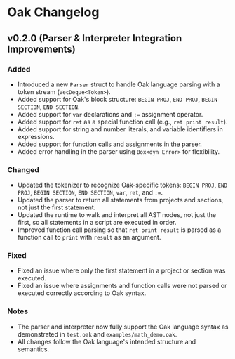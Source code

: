 # Oak Changelog

## v0.2.0 (Parser & Interpreter Integration Improvements)

### Added
- Introduced a new `Parser` struct to handle Oak language parsing with a token stream (`VecDeque<Token>`).
- Added support for Oak's block structure: `BEGIN PROJ`, `END PROJ`, `BEGIN SECTION`, `END SECTION`.
- Added support for `var` declarations and `:=` assignment operator.
- Added support for `ret` as a special function call (e.g., `ret print result`).
- Added support for string and number literals, and variable identifiers in expressions.
- Added support for function calls and assignments in the parser.
- Added error handling in the parser using `Box<dyn Error>` for flexibility.

### Changed
- Updated the tokenizer to recognize Oak-specific tokens: `BEGIN PROJ`, `END PROJ`, `BEGIN SECTION`, `END SECTION`, `var`, `ret`, and `:=`.
- Updated the parser to return all statements from projects and sections, not just the first statement.
- Updated the runtime to walk and interpret all AST nodes, not just the first, so all statements in a script are executed in order.
- Improved function call parsing so that `ret print result` is parsed as a function call to `print` with `result` as an argument.

### Fixed
- Fixed an issue where only the first statement in a project or section was executed.
- Fixed an issue where assignments and function calls were not parsed or executed correctly according to Oak syntax.

### Notes
- The parser and interpreter now fully support the Oak language syntax as demonstrated in `test.oak` and `examples/math_demo.oak`.
- All changes follow the Oak language's intended structure and semantics. 
